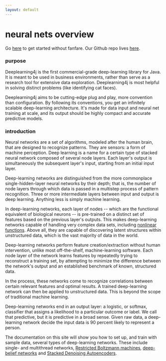 ```yaml
---
layout: default
---
```


# neural nets overview 

Go [here](../gettingstarted.html) to get started without fanfare. Our Github repo lives [here](https://github.com/agibsonccc/java-deeplearning).

### purpose

Deeplearning4j is the first commercial-grade deep-learning library for Java. It is meant to be used in business environments, rather than serve as a research tool for extensive data exploration. 
Deeplearning4j is most helpful in solving distinct problems (like identifying cat faces). 

Deeplearning4j aims to be cutting-edge plug and play, more convention than configuration. By following its conventions, you get an infinitely scalable deep-learning architecture. It's made for data input and neural net training at scale, and its output should be highly compact and accurate predictive models. 

### introduction

Neural networks are a set of algorithms, modeled after the human brain, that are designed to recognize patterns. They are sensors: a form of machine perception. Deep learning is a name for a certain type of stacked neural network composed of several node layers. Each layer's output is simultaneously the subsequent layer's input, starting from an initial input layer.  

Deep-learning networks are distinguished from the more commonplace single-hidden-layer neural networks by their depth; that is, the number of node layers through which data is passed in a multistep process of pattern recognition. Three or more intermediate layers between input and output is deep learning. Anything less is simply machine learning. 

In deep-learning networks, each layer of nodes -- which are the functional equivalent of biological neurons -- is pre-trained on a distinct set of features based on the previous layer's outputs. This makes deep-learning networks capable of  handling very complex data sets, including [nonlinear functions](https://en.wikipedia.org/wiki/Nonlinear_system). Above all, they are capable of discovering latent structures within unstructured data, which is the vast majority of data in the world. 

Deep-learning networks perform feature creation/extraction without human intervention, unlike most off-the-shelf, machine-learning software. Each node layer of the network learns features by repeatedly trying to reconstruct a training set, by attempting to minimize the difference between the network's output and an established benchmark of known, structured data. 

In the process, these networks come to recognize correlations between certain relevant features and optimal results. A trained deep-learning network can then be applied to unstructured data. This is beyond the scope of traditional machine learning. 

Deep-learning networks end in an output layer: a logistic, or softmax, classifier that assigns a likelihood to a particular outcome or label. We call that predictive, but it is predictive in a broad sense. Given raw data, a deep-learning network decide the input data is 90 percent likely to represent a person. 

The documentation on this site will show you how to set up, and train with sample data, several types of deep-learning networks. These include single- and multithread networks, [Restricted Boltzmann machines](../restrictedboltzmannmachine.html), [deep-belief networks](../deepbeliefnetwork.html) and [Stacked Denoising Autoencoders](../stackeddenoisingautoencoder.html). 



